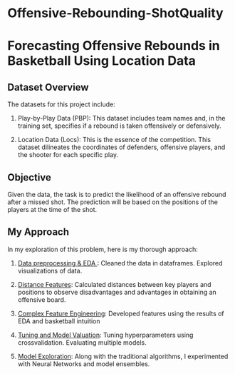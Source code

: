 # Offensive-Rebounding-ShotQuality

# Forecasting Offensive Rebounds in Basketball Using Location Data

## Dataset Overview

The datasets for this project include:

1. Play-by-Play Data (PBP): This dataset includes team names and, in the training set, specifies if a rebound is taken offensively or defensively.

2. Location Data (Locs): This is the essence of the competition. This dataset dilineates the coordinates of defenders, offensive players, and the shooter for each specific play.

## Objective

Given the data, the task is to predict the likelihood of an offensive rebound after a missed shot. The prediction will be based on the positions of the players at the time of the shot.

## My Approach

In my exploration of this problem, here is my thorough approach:

1. <u>Data preprocessing & EDA </u>:           Cleaned the data in dataframes. Explored visualizations of data.

2. <u>Distance Features</u>:              Calculated distances between key players and positions to observe disadvantages and advantages in obtaining an offensive board.

3. <u>Complex Feature Engineering</u>:   Developed features using the results of EDA and basketball intuition

4. <u>Tuning and Model Valuation</u>:        Tuning hyperparameters using crossvalidation. Evaluating multiple models.

5. <u>Model Exploration</u>:           Along with the traditional algorithms, I experimented with Neural Networks and model ensembles. 
